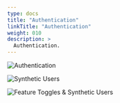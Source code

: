 ```yaml
---
type: docs
title: "Authentication"
linkTitle: "Authentication"
weight: 010
description: >
  Authentication.
---
```


![Authentication](/images/bootcamp-slides/microservices-bootcamp/Slide101.PNG)

![Synthetic Users](/images/bootcamp-slides/microservices-bootcamp/Slide102.PNG)

![Feature Toggles & Synthetic Users](/images/bootcamp-slides/microservices-bootcamp/Slide103.PNG)
